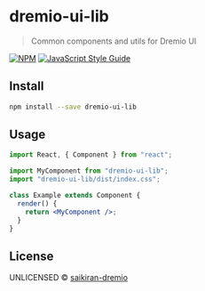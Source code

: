# dremio-ui-lib

> Common components and utils for Dremio UI

[![NPM](https://img.shields.io/npm/v/dremio-ui-lib.svg)](https://www.npmjs.com/package/dremio-ui-lib) [![JavaScript Style Guide](https://img.shields.io/badge/code_style-standard-brightgreen.svg)](https://standardjs.com)

## Install

```bash
npm install --save dremio-ui-lib
```

## Usage

```jsx
import React, { Component } from "react";

import MyComponent from "dremio-ui-lib";
import "dremio-ui-lib/dist/index.css";

class Example extends Component {
  render() {
    return <MyComponent />;
  }
}
```

## License

UNLICENSED © [saikiran-dremio](https://github.com/saikiran-dremio)
